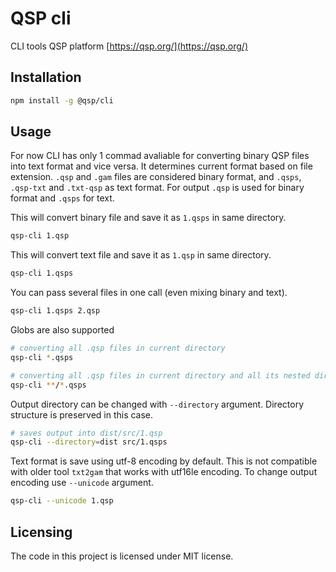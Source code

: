 # QSP cli

CLI tools QSP platform [https://qsp.org/](https://qsp.org/)


## Installation

```bash
npm install -g @qsp/cli
```

## Usage

For now CLI has only 1 commad avaliable for converting binary QSP files into text format and vice versa. It determines current format based on file extension. `.qsp` and `.gam` files are considered binary format, and `.qsps`, `.qsp-txt` and `.txt-qsp` as text format. For output `.qsp` is used for binary format and `.qsps` for text.

This will convert binary file and save it as `1.qsps` in same directory.
```sh
qsp-cli 1.qsp
```

This will convert text file and save it as `1.qsp` in same directory.
```sh
qsp-cli 1.qsps
```

You can pass several files in one call (even mixing binary and text).
```sh
qsp-cli 1.qsps 2.qsp
```

Globs are also supported
```sh
# converting all .qsp files in current directory
qsp-cli *.qsps 

# converting all .qsp files in current directory and all its nested directories
qsp-cli **/*.qsps 
```

Output directory can be changed with `--directory` argument. Directory structure is preserved in this case.
```sh
# saves output into dist/src/1.qsp
qsp-cli --directory=dist src/1.qsps 
```

Text format is save using utf-8 encoding by default. This is not compatible with older tool `txt2gam` that works with utf16le encoding. To change output encoding use `--unicode` argument.
```sh
qsp-cli --unicode 1.qsp 
```


## Licensing

The code in this project is licensed under MIT license.
